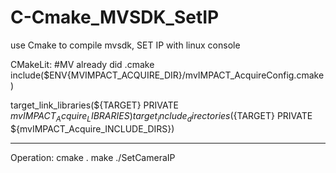 # C-Cmake_MVSDK_SetIP
use Cmake to compile mvsdk, SET IP with linux console

CMakeLit:
#MV already did .cmake
include($ENV{MVIMPACT_ACQUIRE_DIR}/mvIMPACT_AcquireConfig.cmake)

target_link_libraries(${TARGET} PRIVATE ${mvIMPACT_Acquire_LIBRARIES})
target_include_directories(${TARGET} PRIVATE ${mvIMPACT_Acquire_INCLUDE_DIRS})

******************
Operation:
cmake .
make 
./SetCameraIP

